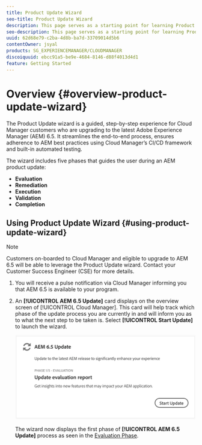 ```yaml
---
title: Product Update Wizard
seo-title: Product Update Wizard
description: This page serves as a starting point for learning Product Update Wizard. 
seo-description: This page serves as a starting point for learning Product Update Wizard. 
uuid: 62d68e79-c2ba-4d8b-ba7d-33709014d5b6
contentOwner: jsyal
products: SG_EXPERIENCEMANAGER/CLOUDMANAGER
discoiquuid: ebcc91a5-be9e-4684-8146-d88f4013d4d1
feature: Getting Started
---
```


# Overview {#overview-product-update-wizard}

The Product Update wizard is a guided, step-by-step experience for Cloud Manager customers who are upgrading to the latest Adobe Experience Manager (AEM) 6.5. It streamlines the end-to-end process, ensures adherence to AEM best practices using Cloud Manager’s CI/CD framework and built-in automated testing.

The wizard includes five phases that guides the user during an AEM product update:

* **Evaluation**
* **Remediation**
* **Execution**
* **Validation**
* **Completion**


## Using Product Update Wizard {#using-product-update-wizard}

>[!NOTE]
>
>Customers on-boarded to Cloud Manager and eligible to upgrade to AEM 6.5 will be able to leverage the Product Update wizard. Contact your Customer Success Engineer (CSE) for more details.

1. You will receive a pulse notification via Cloud Manager informing you that AEM 6.5 is available to your program.

1. An **[!UICONTROL AEM 6.5 Update]** card displays on the overview screen of [!UICONTROL Cloud Manager]. This card will help track which phase of the update process you are currently in and will inform you as to what the next step to be taken is. Select **[!UICONTROL Start Update]** to launch the wizard.

   ![](assets/Start-Update.png)

   The wizard now displays the first phase of **[!UICONTROL AEM 6.5 Update]** process as seen in the [Evaluation Phase](evaluation.md).
